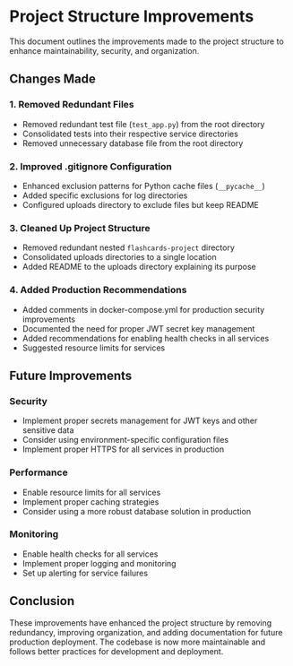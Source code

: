 # Project Structure Improvements

This document outlines the improvements made to the project structure to enhance maintainability, security, and organization.

## Changes Made

### 1. Removed Redundant Files
- Removed redundant test file (`test_app.py`) from the root directory
- Consolidated tests into their respective service directories
- Removed unnecessary database file from the root directory

### 2. Improved .gitignore Configuration
- Enhanced exclusion patterns for Python cache files (`__pycache__`)
- Added specific exclusions for log directories
- Configured uploads directory to exclude files but keep README

### 3. Cleaned Up Project Structure
- Removed redundant nested `flashcards-project` directory
- Consolidated uploads directories to a single location
- Added README to the uploads directory explaining its purpose

### 4. Added Production Recommendations
- Added comments in docker-compose.yml for production security improvements
- Documented the need for proper JWT secret key management
- Added recommendations for enabling health checks in all services
- Suggested resource limits for services

## Future Improvements

### Security
- Implement proper secrets management for JWT keys and other sensitive data
- Consider using environment-specific configuration files
- Implement proper HTTPS for all services in production

### Performance
- Enable resource limits for all services
- Implement proper caching strategies
- Consider using a more robust database solution in production

### Monitoring
- Enable health checks for all services
- Implement proper logging and monitoring
- Set up alerting for service failures

## Conclusion

These improvements have enhanced the project structure by removing redundancy, improving organization, and adding documentation for future production deployment. The codebase is now more maintainable and follows better practices for development and deployment.
